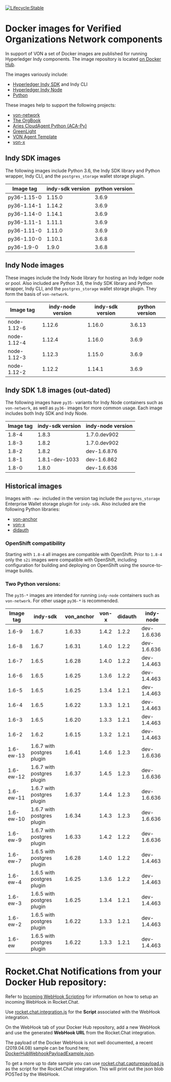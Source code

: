 [![Lifecycle:Stable](https://img.shields.io/badge/Lifecycle-Stable-97ca00)](https://github.com/bcgov/repomountie/blob/master/doc/lifecycle-badges.md)

# Docker images for Verified Organizations Network components

In support of VON a set of Docker images are published for running Hyperledger Indy components. The image repository is located [on Docker Hub](https://hub.docker.com/r/bcgovimages/von-image/).

The images variously include:

- [Hyperledger Indy SDK](https://github.com/hyperledger/indy-sdk) and Indy CLI
- [Hyperledger Indy Node](https://github.com/hyperledger/indy-node)
- [Python](https://www.python.org/)

These images help to support the following projects:

- [von-network](https://github.com/bcgov/von-network)
- [The OrgBook](https://github.com/bcgov/TheOrgBook)
- [Aries CloudAgent Python (ACA-Py)](https://github.com/hyperledger/aries-cloudagent-python)
- [GreenLight](https://github.com/bcgov/greenlight)
- [VON Agent Template](https://github.com/bcgov/von-agent-template)
- [von-x](https://github.com/PSPC-SPAC-buyandsell/von-x)

## Indy SDK images

The following images include Python 3.6, the Indy SDK library and Python wrapper, Indy CLI, and the `postgres_storage` wallet storage plugin.

| Image tag         | indy-sdk version           | python version             |
|-------------------|----------------------------|----------------------------|
| py36-1.15-0       | 1.15.0                     | 3.6.9                      |
| py36-1.14-1       | 1.14.2                     | 3.6.9                      |
| py36-1.14-0       | 1.14.1                     | 3.6.9                      |
| py36-1.11-1       | 1.11.1                     | 3.6.9                      |
| py36-1.11-0       | 1.11.0                     | 3.6.9                      |
| py36-1.10-0       | 1.10.1                     | 3.6.8                      |
| py36-1.9-0        | 1.9.0                      | 3.6.8                      |

## Indy Node images

These images include the Indy Node library for hosting an Indy ledger node or pool. Also included are Python 3.6, the Indy SDK library and Python wrapper, Indy CLI, and the `postgres_storage` wallet storage plugin. They form the basis of `von-network`.

| Image tag         | indy-node version          | indy-sdk version           | python version             |
|-------------------|----------------------------|----------------------------|----------------------------|
| node-1.12-6       | 1.12.6                     | 1.16.0                     | 3.6.13                      |
| node-1.12-4       | 1.12.4                     | 1.16.0                     | 3.6.9                      |
| node-1.12-3       | 1.12.3                     | 1.15.0                     | 3.6.9                      |
| node-1.12-2       | 1.12.2                     | 1.14.1                     | 3.6.9                      |

## Indy SDK 1.8 images (out-dated)

The following images have `py35-` variants for Indy Node containers such as `von-network`, as well as `py36-` images for more common usage. Each image includes both Indy SDK and Indy Node.

| Image tag       | indy-sdk version           | indy-node version       |
|-----------------|----------------------------|-------------------------|
| 1.8-4           | 1.8.3                      | 1.7.0.dev902            |
| 1.8-3           | 1.8.2                      | 1.7.0.dev902            |
| 1.8-2           | 1.8.2                      | dev-1.6.876             |
| 1.8-1           | 1.8.1-dev-1033             | dev-1.6.862             |
| 1.8-0           | 1.8.0                      | dev-1.6.636             |

## Historical images

Images with `-ew-` included in the version tag include the `postgres_storage` Enterprise Wallet storage plugin for `indy-sdk`. Also included are the following Python libraries:

- [von-anchor](https://github.com/PSPC-SPAC-buyandsell/von_anchor)
- [von-x](https://github.com/PSPC-SPAC-buyandsell/von-x)
- [didauth](https://github.com/PSPC-SPAC-buyandsell/didauth)

### OpenShift compatibility

Starting with `1.8-4` all images are compatible with OpenShift.  Prior to `1.8-4` only the `s2i` images were compatible with OpenShift, including configuration for building and deploying on OpenShift using the source-to-image builds.

### Two Python versions:

The `py35-*` images are intended for running `indy-node` containers such as `von-network`. For other usage `py36-*` is recommended.

| Image tag       | indy-sdk                   | von_anchor  | von-x       | didauth     | indy-node       |
|-----------------|----------------------------|-------------|-------------|-------------|-----------------|
| 1.6-9           | 1.6.7                      | 1.6.33      | 1.4.2       | 1.2.2       | dev-1.6.636     |
| 1.6-8           | 1.6.7                      | 1.6.31      | 1.4.0       | 1.2.2       | dev-1.6.636     |
| 1.6-7           | 1.6.5                      | 1.6.28      | 1.4.0       | 1.2.2       | dev-1.4.463     |
| 1.6-6           | 1.6.5                      | 1.6.25      | 1.3.6       | 1.2.2       | dev-1.4.463     |
| 1.6-5           | 1.6.5                      | 1.6.25      | 1.3.4       | 1.2.1       | dev-1.4.463     |
| 1.6-4           | 1.6.5                      | 1.6.22      | 1.3.3       | 1.2.1       | dev-1.4.463     |
| 1.6-3           | 1.6.5                      | 1.6.20      | 1.3.3       | 1.2.1       | dev-1.4.463     |
| 1.6-2           | 1.6.2                      | 1.6.15      | 1.3.2       | 1.2.1       | dev-1.4.463     |
| 1.6-ew-13       | 1.6.7 with postgres plugin | 1.6.41      | 1.4.6       | 1.2.3       | dev-1.6.636     |
| 1.6-ew-12       | 1.6.7 with postgres plugin | 1.6.37      | 1.4.5       | 1.2.3       | dev-1.6.636     |
| 1.6-ew-11       | 1.6.7 with postgres plugin | 1.6.37      | 1.4.4       | 1.2.3       | dev-1.6.636     |
| 1.6-ew-10       | 1.6.7 with postgres plugin | 1.6.34      | 1.4.3       | 1.2.3       | dev-1.6.636     |
| 1.6-ew-9        | 1.6.7 with postgres plugin | 1.6.33      | 1.4.2       | 1.2.2       | dev-1.6.636     |
| 1.6-ew-7        | 1.6.5 with postgres plugin | 1.6.28      | 1.4.0       | 1.2.2       | dev-1.4.463     |
| 1.6-ew-4        | 1.6.5 with postgres plugin | 1.6.25      | 1.3.6       | 1.2.2       | dev-1.4.463     |
| 1.6-ew-3        | 1.6.5 with postgres plugin | 1.6.25      | 1.3.4       | 1.2.1       | dev-1.4.463     |
| 1.6-ew-2        | 1.6.5 with postgres plugin | 1.6.22      | 1.3.3       | 1.2.1       | dev-1.4.463     |
| 1.6-ew          | 1.6.5 with postgres plugin | 1.6.22      | 1.3.3       | 1.2.1       | dev-1.4.463     |


# Rocket.Chat Notifications from your Docker Hub repository:

Refer to [Incoming WebHook Scripting](https://rocket.chat/docs/administrator-guides/integrations/) for information on how to setup an incoming WebHook in Rocket.Chat.

Use [rocket.chat.integration.js](./scripts/rocket.chat.integration.js) for the **Script** associated with the WebHook integration.

On the WebHook tab of your Docker Hub repository, add a new WebHook and use the generated **WebHook URL** from the Rocket.Chat integration.

The payload of the Docker WebHook is not well documented, a recent (2019.04.08) sample can be found here; [DockerHubWebhookPayloadExample.json](./scripts/DockerHubWebhookPayloadExample.json).

To get a more up to date sample you can use [rocket.chat.capturepayload.js](./scripts/rocket.chat.capturepayload.js) as the script for the Rocket.Chat integration.  This will print out the json blob POSTed by the WebHook.
